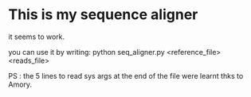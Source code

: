 # This is my sequence aligner

it seems to work.

you can use it by writing:
python seq_aligner.py <reference_file> <reads_file> <k>

PS : the 5 lines to read sys args at the end of the file were learnt thks to Amory.
